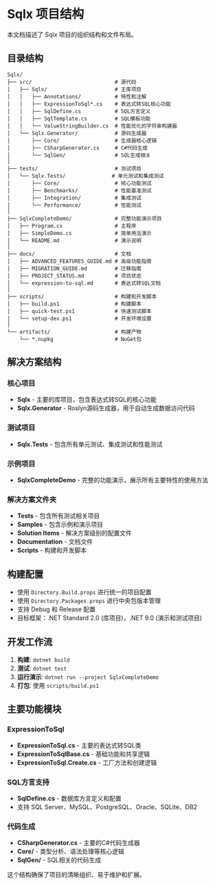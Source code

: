 # Sqlx 项目结构

本文档描述了 Sqlx 项目的组织结构和文件布局。

## 目录结构

```
Sqlx/
├── src/                           # 源代码
│   ├── Sqlx/                      # 主库项目
│   │   ├── Annotations/           # 特性和注解
│   │   ├── ExpressionToSql*.cs    # 表达式转SQL核心功能
│   │   ├── SqlDefine.cs           # SQL方言定义
│   │   ├── SqlTemplate.cs         # SQL模板功能
│   │   └── ValueStringBuilder.cs  # 性能优化的字符串构建器
│   └── Sqlx.Generator/            # 源码生成器
│       ├── Core/                  # 生成器核心逻辑
│       ├── CSharpGenerator.cs     # C#代码生成
│       └── SqlGen/                # SQL生成相关
│
├── tests/                         # 测试项目
│   └── Sqlx.Tests/               # 单元测试和集成测试
│       ├── Core/                  # 核心功能测试
│       ├── Benchmarks/            # 性能基准测试
│       ├── Integration/           # 集成测试
│       └── Performance/           # 性能测试
│
├── SqlxCompleteDemo/              # 完整功能演示项目
│   ├── Program.cs                 # 主程序
│   ├── SimpleDemo.cs              # 简单用法演示
│   └── README.md                  # 演示说明
│
├── docs/                          # 文档
│   ├── ADVANCED_FEATURES_GUIDE.md # 高级功能指南
│   ├── MIGRATION_GUIDE.md         # 迁移指南
│   ├── PROJECT_STATUS.md          # 项目状态
│   └── expression-to-sql.md       # 表达式转SQL文档
│
├── scripts/                       # 构建和开发脚本
│   ├── build.ps1                  # 构建脚本
│   ├── quick-test.ps1             # 快速测试脚本
│   └── setup-dev.ps1              # 开发环境设置
│
└── artifacts/                     # 构建产物
    └── *.nupkg                    # NuGet包
```

## 解决方案结构

### 核心项目
- **Sqlx** - 主要的库项目，包含表达式转SQL的核心功能
- **Sqlx.Generator** - Roslyn源码生成器，用于自动生成数据访问代码

### 测试项目
- **Sqlx.Tests** - 包含所有单元测试、集成测试和性能测试

### 示例项目
- **SqlxCompleteDemo** - 完整的功能演示，展示所有主要特性的使用方法

### 解决方案文件夹
- **Tests** - 包含所有测试相关项目
- **Samples** - 包含示例和演示项目
- **Solution Items** - 解决方案级别的配置文件
- **Documentation** - 文档文件
- **Scripts** - 构建和开发脚本

## 构建配置

- 使用 `Directory.Build.props` 进行统一的项目配置
- 使用 `Directory.Packages.props` 进行中央包版本管理
- 支持 Debug 和 Release 配置
- 目标框架：.NET Standard 2.0 (库项目)，.NET 9.0 (演示和测试项目)

## 开发工作流

1. **构建**: `dotnet build`
2. **测试**: `dotnet test`
3. **运行演示**: `dotnet run --project SqlxCompleteDemo`
4. **打包**: 使用 `scripts/build.ps1`

## 主要功能模块

### ExpressionToSql
- **ExpressionToSql.cs** - 主要的表达式转SQL类
- **ExpressionToSqlBase.cs** - 基础功能和共享逻辑
- **ExpressionToSql.Create.cs** - 工厂方法和创建逻辑

### SQL方言支持
- **SqlDefine.cs** - 数据库方言定义和配置
- 支持 SQL Server、MySQL、PostgreSQL、Oracle、SQLite、DB2

### 代码生成
- **CSharpGenerator.cs** - 主要的C#代码生成器
- **Core/** - 类型分析、语法处理等核心逻辑
- **SqlGen/** - SQL相关的代码生成

这个结构确保了项目的清晰组织、易于维护和扩展。
